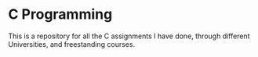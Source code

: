 # C Programming
This is a repository for all the C assignments I have done, through different Universities, and freestanding courses.
